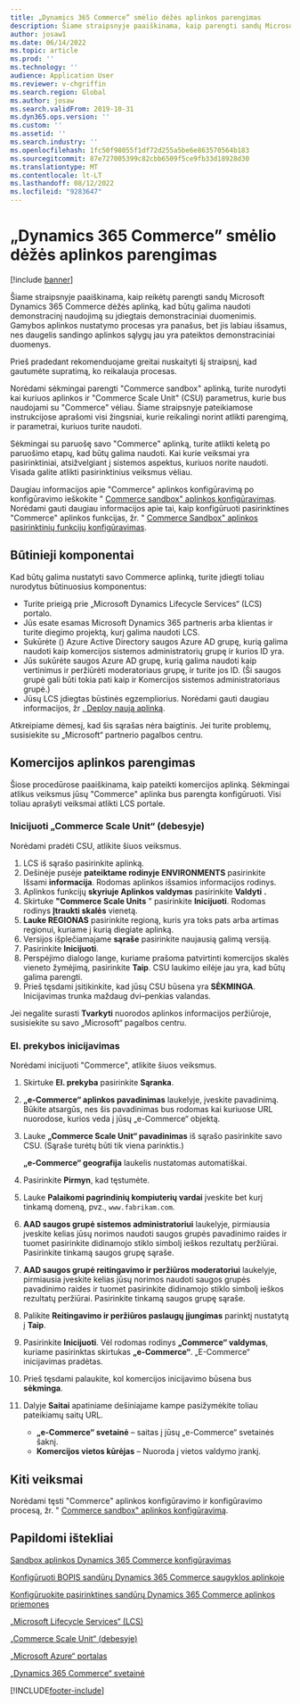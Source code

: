 ```yaml
---
title: „Dynamics 365 Commerce” smėlio dėžės aplinkos parengimas
description: Šiame straipsnyje paaiškinama, kaip parengti sandų Microsoft Dynamics 365 Commerce dėžės aplinką demonstracinių arba sandų dėžės naudojimui su įtaisytais demonstraciniais duomenimis.
author: josaw1
ms.date: 06/14/2022
ms.topic: article
ms.prod: ''
ms.technology: ''
audience: Application User
ms.reviewer: v-chgriffin
ms.search.region: Global
ms.author: josaw
ms.search.validFrom: 2019-10-31
ms.dyn365.ops.version: ''
ms.custom: ''
ms.assetid: ''
ms.search.industry: ''
ms.openlocfilehash: 1fc50f98055f1df72d255a5be6e863570564b183
ms.sourcegitcommit: 87e727005399c82cbb6509f5ce9fb33d18928d30
ms.translationtype: MT
ms.contentlocale: lt-LT
ms.lasthandoff: 08/12/2022
ms.locfileid: "9283647"
---
```

# <a name="provision-a-dynamics-365-commerce-sandbox-environment"></a>„Dynamics 365 Commerce” smėlio dėžės aplinkos parengimas

[!include [banner](includes/banner.md)]

Šiame straipsnyje paaiškinama, kaip reikėtų parengti sandų Microsoft Dynamics 365 Commerce dėžės aplinką, kad būtų galima naudoti demonstracinį naudojimą su įdiegtais demonstraciniai duomenimis. Gamybos aplinkos nustatymo procesas yra panašus, bet jis labiau išsamus, nes daugelis sandingo aplinkos sąlygų jau yra pateiktos demonstraciniai duomenys.

Prieš pradedant rekomenduojame greitai nuskaityti šį straipsnį, kad gautumėte supratimą, ko reikalauja procesas.

Norėdami sėkmingai parengti "Commerce sandbox" aplinką, turite nurodyti kai kuriuos aplinkos ir "Commerce Scale Unit" (CSU) parametrus, kurie bus naudojami su "Commerce" vėliau. Šiame straipsnyje pateikiamose instrukcijose aprašomi visi žingsniai, kurie reikalingi norint atlikti parengimą, ir parametrai, kuriuos turite naudoti.

Sėkmingai su paruošę savo "Commerce" aplinką, turite atlikti keletą po paruošimo etapų, kad būtų galima naudoti. Kai kurie veiksmai yra pasirinktiniai, atsižvelgiant į sistemos aspektus, kuriuos norite naudoti. Visada galite atlikti pasirinktinius veiksmus vėliau.

Daugiau informacijos apie "Commerce" aplinkos konfigūravimą po konfigūravimo ieškokite " [Commerce sandbox" aplinkos konfigūravimas](cpe-post-provisioning.md). Norėdami gauti daugiau informacijos apie tai, kaip konfigūruoti pasirinktines "Commerce" aplinkos funkcijas, žr. " [Commerce Sandbox" aplinkos pasirinktinių funkcijų konfigūravimas](cpe-optional-features.md).

## <a name="prerequisites"></a>Būtinieji komponentai

Kad būtų galima nustatyti savo Commerce aplinką, turite įdiegti toliau nurodytus būtinuosius komponentus:

- Turite prieigą prie „Microsoft Dynamics Lifecycle Services“ (LCS) portalo.
- Jūs esate esamas Microsoft Dynamics 365 partneris arba klientas ir turite diegimo projektą, kurį galima naudoti LCS.  
- Sukūrėte () Azure Active Directory saugos Azure AD grupę, kurią galima naudoti kaip komercijos sistemos administratorių grupę ir kurios ID yra.
- Jūs sukūrėte saugos Azure AD grupę, kurią galima naudoti kaip vertinimus ir peržiūrėti moderatoriaus grupę, ir turite jos ID. (Ši saugos grupė gali būti tokia pati kaip ir Komercijos sistemos administratoriaus grupė.)
- Jūsų LCS įdiegtas būstinės egzempliorius. Norėdami gauti daugiau informacijos, žr [. Deploy naują aplinką](/dynamics365/fin-ops-core/dev-itpro/deployment/deployenvironment-newinfrastructure).

Atkreipiame dėmesį, kad šis sąrašas nėra baigtinis. Jei turite problemų, susisiekite su „Microsoft“ partnerio pagalbos centru.

## <a name="provision-your-commerce-environment"></a>Komercijos aplinkos parengimas

Šiose procedūrose paaiškinama, kaip pateikti komercijos aplinką. Sėkmingai atlikus veiksmus jūsų "Commerce" aplinka bus parengta konfigūruoti. Visi toliau aprašyti veiksmai atlikti LCS portale.

### <a name="initialize-the-commerce-scale-unit-cloud"></a>Inicijuoti „Commerce Scale Unit“ (debesyje)

Norėdami pradėti CSU, atlikite šiuos veiksmus.

1. LCS iš sąrašo pasirinkite aplinką.
1. Dešinėje pusėje **pateiktame rodinyje ENVIRONMENTS** pasirinkite Išsami **informacija**. Rodomas aplinkos išsamios informacijos rodinys.
1. Aplinkos funkcijų **skyriuje Aplinkos valdymas** pasirinkite **Valdyti** **.**
1. Skirtuke **"Commerce Scale Units** " pasirinkite **Inicijuoti**. Rodomas rodinys **Įtraukti skalės** vienetą.
1. **Lauke REGIONAS** pasirinkite regioną, kuris yra toks pats arba artimas regionui, kuriame į kurią diegiate aplinką.
1. Versijos išplečiamajame **sąraše** pasirinkite naujausią galimą versiją.
1. Pasirinkite **Inicijuoti**.
1. Perspėjimo dialogo lange, kuriame prašoma patvirtinti komercijos skalės vieneto žymėjimą, pasirinkite **Taip**. CSU laukimo eilėje jau yra, kad būtų galima parengti.
1. Prieš tęsdami įsitikinkite, kad jūsų CSU būsena yra **SĖKMINGA**. Inicijavimas trunka maždaug dvi–penkias valandas.

Jei negalite surasti **Tvarkyti** nuorodos aplinkos informacijos peržiūroje, susisiekite su savo „Microsoft“ pagalbos centru.

### <a name="initialize-e-commerce"></a>El. prekybos inicijavimas

Norėdami inicijuoti "Commerce", atlikite šiuos veiksmus.

1. Skirtuke **El. prekyba** pasirinkite **Sąranka**.
1. **„e-Commerce“ aplinkos pavadinimas** laukelyje, įveskite pavadinimą. Būkite atsargūs, nes šis pavadinimas bus rodomas kai kuriuose URL nuorodose, kurios veda į jūsų „e-Commerce“ objektą.
1. Lauke **„Commerce Scale Unit“ pavadinimas** iš sąrašo pasirinkite savo CSU. (Sąraše turėtų būti tik viena parinktis.)

    **„e-Commerce“ geografija** laukelis nustatomas automatiškai.

1. Pasirinkite **Pirmyn**, kad tęstumėte.
1. Lauke **Palaikomi pagrindinių kompiuterių vardai** įveskite bet kurį tinkamą domeną, pvz., `www.fabrikam.com`.
1. **AAD saugos grupė sistemos administratoriui** laukelyje, pirmiausia įveskite kelias jūsų norimos naudoti saugos grupės pavadinimo raides ir tuomet pasirinkite didinamojo stiklo simbolį ieškos rezultatų peržiūrai. Pasirinkite tinkamą saugos grupę sąraše.
1.  **AAD saugos grupė reitingavimo ir peržiūros moderatoriui** laukelyje, pirmiausia įveskite kelias jūsų norimos naudoti saugos grupės pavadinimo raides ir tuomet pasirinkite didinamojo stiklo simbolį ieškos rezultatų peržiūrai. Pasirinkite tinkamą saugos grupę sąraše.
1. Palikite **Reitingavimo ir peržiūros paslaugų įjungimas** parinktį nustatytą į **Taip**.
1. Pasirinkite **Inicijuoti**. Vėl rodomas rodinys **„Commerce“ valdymas**, kuriame pasirinktas skirtukas **„e-Commerce“**. „E-Commerce“ inicijavimas pradėtas.
1. Prieš tęsdami palaukite, kol komercijos inicijavimo būsena bus **sėkminga**.
1. Dalyje **Saitai** apatiniame dešiniajame kampe pasižymėkite toliau pateikiamų saitų URL.

    * **„e-Commerce“ svetainė** – saitas į jūsų „e-Commerce“ svetainės šaknį.
    * **Komercijos vietos kūrėjas** – Nuoroda į vietos valdymo įrankį.

## <a name="next-steps"></a>Kiti veiksmai

Norėdami tęsti "Commerce" aplinkos konfigūravimo ir konfigūravimo procesą, žr. " [Commerce sandbox" aplinkos konfigūravimą](cpe-post-provisioning.md).

## <a name="additional-resources"></a>Papildomi ištekliai

[Sandbox aplinkos Dynamics 365 Commerce konfigūravimas](cpe-post-provisioning.md)

[Konfigūruoti BOPIS sandūrų Dynamics 365 Commerce saugyklos aplinkoje](cpe-bopis.md)

[Konfigūruokite pasirinktines sandūrų Dynamics 365 Commerce aplinkos priemones](cpe-optional-features.md)

[„Microsoft Lifecycle Services“ (LCS)](/dynamics365/unified-operations/dev-itpro/lifecycle-services/lcs-user-guide)

[„Commerce Scale Unit“ (debesyje)](/business-applications-release-notes/october18/dynamics365-retail/retail-cloud-scale-unit)

[„Microsoft Azure“ portalas](https://azure.microsoft.com/features/azure-portal)

[„Dynamics 365 Commerce“ svetainė](https://aka.ms/Dynamics365CommerceWebsite)


[!INCLUDE[footer-include](../includes/footer-banner.md)]
